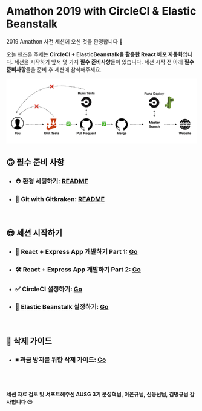 # Amathon 2019 with CircleCI & Elastic Beanstalk

2019 Amathon 사전 세션에 오신 것을 환영합니다 🙌 

오늘 핸즈온 주제는 **CircleCI + ElasticBeanstalk을 활용한 React 배포 자동화**입니다. 세션을 시작하기 앞서 몇 가지 **필수 준비사항**들이 있습니다. 세션 시작 전 아래 **필수 준비사항**들을 준비 후 세션에 참석해주세요.

![Workflow](./guide/pic/49.png)
<br>

## 🙃 필수 준비 사항

- ### ⛑ 환경 세팅하기: [README](./guide/BeforeSession.md)

- ### 🐙 Git with Gitkraken: [README](./guide/Git.md)

<br>

## 😎 세션 시작하기

- ### 🔨 React + Express App 개발하기 Part 1: [Go](./guide/ReactExpress.md)

- ### 🛠 React + Express App 개발하기 Part 2: [Go](./guide/ReactExpress_2.md)

- ### ✅ CircleCI 설정하기: [Go](./guide/CircleCI.md)

- ### 🌱 Elastic Beanstalk 설정하기: [Go](./guide/ElasticBeanstalk.md)

<br>

## 🤑 삭제 가이드

- ### ⏹ 과금 방지를 위한 삭제 가이드: [Go](./guide/Delete.md)

<br>

<br>

#### 세션 자료 검토 및 서포트헤주신 **AUSG 3기 문성혁님, 이은규님, 신동선님, 김병규님** 감사합니다 😍